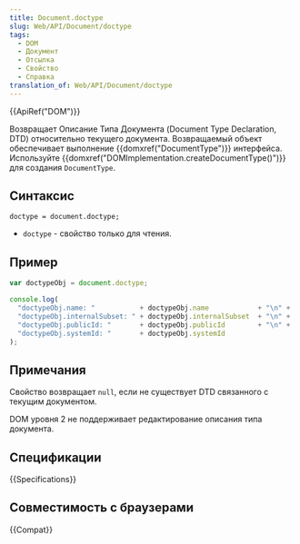 ```yaml
---
title: Document.doctype
slug: Web/API/Document/doctype
tags:
  - DOM
  - Документ
  - Отсылка
  - Свойство
  - Справка
translation_of: Web/API/Document/doctype
---
```


{{ApiRef("DOM")}}

Возвращает Описание Типа Документа (Document Type Declaration, DTD) относительно текущего документа. Возвращаемый объект обеспечивает выполнение {{domxref("DocumentType")}} интерфейса. Используйте {{domxref("DOMImplementation.createDocumentType()")}} для создания `DocumentType`.

## Синтаксис

```
doctype = document.doctype;
```

- `doctype` - свойство только для чтения.

## Пример

```js
var doctypeObj = document.doctype;

console.log(
  "doctypeObj.name: "           + doctypeObj.name            + "\n" +
  "doctypeObj.internalSubset: " + doctypeObj.internalSubset  + "\n" +
  "doctypeObj.publicId: "       + doctypeObj.publicId        + "\n" +
  "doctypeObj.systemId: "       + doctypeObj.systemId
);
```

## Примечания

Свойство возвращает `null`, если не существует DTD связанного с текущим документом.

DOM уровня 2 не поддерживает редактирование описания типа документа.

## Спецификации

{{Specifications}}

## Совместимость с браузерами

{{Compat}}
